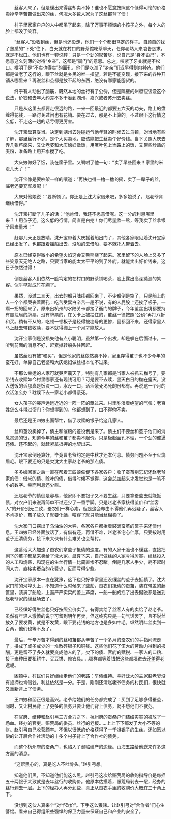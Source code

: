 　　丝客人来了，但是缫出来得丝却卖不掉！谁也不愿意按照这个低得可怜的价格卖掉辛辛苦苦做出来的丝，何况大多数人家为了这丝都背了债！

　　村子里家家户户的人中都吊了起来，除了万事不烦恼的小孩子之外，每个人的脸上都没了笑容。

　　“丝客人”没收到丝，但是也还没走，他们一个个都很笃定的样子。自顾自的找了熟悉的“下处”住下，白天就在村口的野茶馆吃茶聊天，任你老熟人来哀告恳求，就是不松口。他们也有一套说辞：只是一个劲的叹苦尽，说自己是“身不由己”，不愿意这么刻薄的对待“乡亲”，这都是“衙门”的意思。总之，咬紧了牙关就是不松口。摆明了是“不卖也得卖”的面孔，他们是吃准了“乡亲”们迟早得割肉补疮。他们都是做老了这行的，眼下丝就是乡民的唯一指望，若是不能变现，接下来的各种开销从哪里来？再说丝和茧都是放不起的东西，绝没有哪家能囤货的。

　　终于有人动出了脑筋，既然本地的丝行有了公价，但是隔壁的州府应该没这个说法，价钱和去年大约差不多干脆到湖州、嘉兴或者苏州去卖丝。

　　只是从这里去都要走很远的路，一来一回最近的都要五六天的功夫，路上的盘缠得花钱，一路讨关过闸也有花销。要在过去，那是不上算的。不过眼下这行情这么低，不走这一趟的话亏得更厉害。

　　沈开宝盘算妥当。决定到湖州去碰碰运气他年轻的时候去过乌镇，对当地有些了解，那里丝行不少。是个大买卖地，应该能把生丝卖个好价钱。当下关照大庆去弄几张芦席来，又让老婆和大庆媳妇做饭，用箸叶包上当路上的饭，又带些炒熟的麦粉，准备路上用开水搅了吃。

　　大庆娘做好了饭，装在筐子里。又嘱咐了他一句：“卖了早些回来！家里的米没几天了！”

　　沈开宝像是要吵架一样的嚷道：“再快也得一橹一橹的摇，卖了一辈子的丝，临老还要充军发配！”

　　大庆对他娘说：“要断顿了。你还是上沈大家借米吧，多多娘说了，赵老爷肯继续借得。”

　　沈开宝打断了儿子的话：“他肯借，我还不愿意借呢。这一分的利息哪里来？！用茧子还。这么低的行情，简直是白抢！你们尽量熬一熬，等我卖了丝拿银子回来量米！”

　　赶那几天正是放晴，沈开宝带着大庆摇着船出门了，其他各家眼见着沈开宝家已经出发了，也都跟着摇船出去，没船的去借船，要不就托人带着去。

　　原本已经变得微小的希望火焰这会又熊熊烧了起来。家里留下的人脸上又多了些笑意天无绝人之路，只要当家的能太太平平的到了外府。就能卖出好价钱来，这日子依然过得！

　　倒是丝客人们依然一脸笃定的在村口的野茶铺喝茶，脸上露出高深莫测的笑容。似乎早就成竹在胸了。

　　果然，没过二三天，出去的船只陆续都回来了，不少船倒是空了，只是船上的人一个个都哭丧着面孔：吃苦受累白辛苦一趟不说，有的人屁股上还挨了板子，一瘸一拐的回来了。原来出杭州的水陆关卡都接了衙门的牌子，今年茧丝出境都要持有赈荒局的牌票，没有牌票的，在关卡上被拦住的，茧丝一律按照“公价”再打八折和买。稍有不从的，吃顿一顿板子是轻得被枷号的更惨，回都回不来，还得家里人马上赶去带钱收赎，要不就得枷上一个月才能放人。

　　沈开宝家倒是没损失他有点小聪明，虽然第一个出发，却是躲在后面过卡，一听到前面的消息不好，赶紧掉转船头往回赶。

　　虽然丝没有被“和买”，但是他家的丝依然卖不掉，家里存得茧子也不少今年的蚕花好，单靠自己老婆和大庆媳妇做丝根本忙不过来。

　　不那么幸运的人家可就哭声震天了，特别有几家都是当家人被抓去枷号了，要带钱去收赎如今村里哪家还有现钱可用？可是要不去赎，黑天白日的枷在露天，没人送饭的话那真是饭没一口，水没一口，活活饿死渴死的份都有。再说这一个月的农活怎么办？耽误下去一家老小都得饿死。

　　女人孩子的哭声远远近近的一阵一阵的飘过来。村里弥漫着绝望的气氛：老百姓怎么斗得过衙门？你想得到的，他都想到了，由不得你不卖。

　　最后还是王四娘出面帮忙，借了收赎的银子给这几家人。

　　丝和茧没卖掉了，债主和催粮的差役倒是来了。债主们不要丝和茧子他们的消息灵通的很，知道今年的丝和茧子都卖不起价。只是板起面孔不理，一个劲的催逼还债。还不起的，就赶紧拿抵押的地契出来。

　　沈开宝家倒还算好，毕竟曹老爷约定是中秋才还本付息。债务问题不至于火烧眉毛。眼下要还的只是欠沈大主家赵老爷的那点债。

　　多多娘回家之后一直在帮着王四娘催促下各家各户：收了蚕茧别忘记还赵老爷家的债：借米的债、赊叶的债，借得时候不觉得，这会总加起来才发觉也是一笔不小的数字。幸而利息还少些。

　　还赵老爷的债倒是容易，他家即不要银子又不要生丝，只要拿蚕茧去就能抵债，对农户们来说再简单不过还少了一番手脚。只是赵老爷家核得茧价和“丝客人”的开价别无二致，蚕农们一样心疼，但是这会却由不得他们再迟疑了。丝客人不肯提价，茧子放久了就要化蛹，咬穿了就只能当丝棉卖了。

　　沈大家门口摆出了乌油油的大秤，各家各户都抬着装满蚕茧的筐子来还债付息。王四娘已经外面放话了，有借有还，再借不难，赵老爷宅心仁厚，只要按时用茧子还清债务，接下来大伙有什么难关也会帮衬。

　　这番话大大加速了蚕农们拿茧子抵债的速度。有的人家干脆也不缫丝，直接把剩下的茧子都拿来卖给了沈大家。盘算下来，自己做丝的人家亏得厉害，缫丝投入的人工和烧柴，和现在的生丝行情一比简直惨不忍睹。倒是几家人手少，耗不起时间人力，直接卖蚕茧的花费少，反而亏得少些。

　　沈开宝家原本一直在犹豫，这下也只好拿家里还没缫丝的茧子去抵债了。沈大家门前的河埠头上，不知道什么时候来了些船，蚕农们抵债的蚕茧，装在带盖的藤筐里，装满了船舱，上面严严实实的盖上芦席，一船一船的摇了出去据说都是送到赵老爷家的缫丝场去了。

　　已经缫好得生丝也只好按照公价卖了。有得卖给了丝客人有的卖给了赵老爷。虽然有年轻人激愤的说宁可留到明年再卖，但这终究只是一句气话罢了，且不说丝放久了要发黄，就是不发黄，眼下要花钱的地方也是多如牛毛。纵然明年丝卖到一百两，他们也等不及了。

　　最后，千辛万苦才得到的丝和茧都从辛苦了一个多月的蚕农们的手指间流走了，换成了或多或少的一堆散碎银子和铜钱。这些他们花了偌大的劳动力得到的报酬，更是留不了多久就要变成他人的了，欠下的债、官府的赋税、一家人的口粮、接下来种田要租耕牛、买豆饼、修农具……哪样都等着钱把这些都填进去还差得老远呢。

　　困顿中，村民们只好继续走他们的老路：举债维持。幸好沈大的主家赵老爷没有抵押也肯借钱，利益依然是一分。于是，刚刚还清赵老爷债务的村民们，很快就又重新背上了债务。

　　王四娘和丽正很是高兴。老爷给她们的任务都完成了：买到了足够多得蚕茧，同时，又让村民背上了更多的债务只要让他们背上债务，就不愁他们不就范。

　　在官府、缙绅和赵引弓三方合力之下，杭州府的蚕桑户们结结实实的被放了一场血。经办的官吏、赈荒局的委员、丝行的老板……上上下下都发了大小不等的财。赵引弓自己收获颇丰。不但以很低的价格获得了一千担银子的生丝，还如愿以偿的让开展合作社活动的十多个村子背上了合作社的债务。

　　而整个杭州府的蚕桑户，也陷入了濒临破产的边缘。山海五路给他送来许多这方面的消息。

　　“这帮黑心的，真是吃人不吐骨头。”赵引弓想。

　　知道他们黑，不知道他们能这么黑。赵引弓这次给赈荒局的收购指导价是每担五十两银子大致就是去年丝行的收购价。他原本估摸着，赈荒局剥去一层，经办的丝行剥去一层。上下的经办人再分润些，真正从蚕农手里的收购价大概在三十两上下。

　　没想到这伙人真来个“对半砍价”。下手这么狠辣。让赵引弓对“合作者”们心生警惕。看来自己得组织些强悍的保卫力量来保证自己和产业的安全了。
